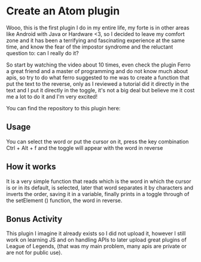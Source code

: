 # Create an Atom plugin 

 Wooo, this is the first plugin I do in my entire life, my forte is in other areas like Android with Java or Hardware <3, so I decided to leave my comfort zone and it has been a terrifying and fascinating experience at the same time, and know the fear of the impostor syndrome and the reluctant question to: can I really do it?
 
So start by watching the video about 10 times, even check the plugin Ferro a great friend and a master of programming and do not know much about apis, so try to do what ferro suggested to me was to create a function that put the text to the reverse, only as I reviewed a tutorial did it directly in the text and I put it directly in the toggle, it's not a big deal but believe me it cost me a lot to do it and I'm very excited!


You can find the repository to this plugin here: 



 
## Usage 

You can select the word or put the cursor on it, press the key combination Ctrl + Alt + f and the toggle will appear with the word in reverse
 

## How it works

It is a very simple function that reads which is the word in which the cursor is or in its default, is selected, later that word separates it by characters and inverts the order, saving it in a variable, finally prints in a toggle through of the setElement () function, the word in reverse.

## Bonus Activity
This plugin I imagine it already exists so I did not upload it, however I still work on learning JS and on handling APIs to later upload great plugins of League of Legends, (that was my main problem, many apis are private or are not for public use).
